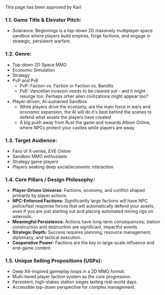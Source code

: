 This page has been approved by Karl
### 1.1. **Game Title & Elevator Pitch:**
*   Solarance: Beginnings is a top-down 2D massively multiplayer space sandbox where players build empires, forge factions, and engage in strategic, persistent warfare.
### 1.2. **Genre:**
*   Top-down 2D Space MMO
*   Economic Simulation
*   Strategy
*   PvP *and* PvE
	* PvP: Faction vs. Faction or Faction vs. Bandits
	* PvE: Vancellan invasion needs to be cleared out - and it might resurge too. Perhaps other alien civilizations might appear too?
*   Player-driven, AI-sustained Sandbox
	* While players drive the economy, are the main force in wars and economic expansion, the AI will do it's best behind the scenes to defend what assets the players have created
	* A big push away from Rust the game and towards Albion Online, where NPCs protect your castles while players are away.
### 1.3. **Target Audience:**
*   Fans of X-series, EVE Online
*   Sandbox MMO enthusiasts
*   Strategy game players
*   Players seeking deep social/economic interaction
### 1.4. **Core Pillars / Design Philosophy:**
*   **Player-Driven Universe:** Factions, economy, and conflict shaped primarily by player actions.
*   **NPC-Enforced Factions:** Significantly large factions will have NPC police/fast response forces that will automatically defend your assets, even if you are just starting out and placing automated mining rigs on asteroids.
*   **Meaningful Persistence:** Actions have long-term consequences; station construction and destruction are significant, impactful events.
*   **Strategic Depth:** Success requires planning, resource management, diplomacy, and tactical execution.
*   **Cooperative Power:** Factions are the key to large-scale influence and end-game content.
### 1.5. **Unique Selling Propositions (USPs):**
*   Deep X4-inspired gameplay loops in a 2D MMO format.
*   Multi-tiered player faction system as the core progression.
*   Persistent, high-stakes station sieges lasting real-world days.
*   Accessible top-down perspective for complex management.
